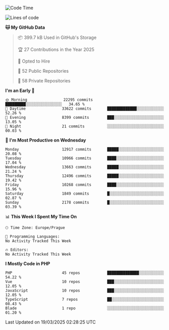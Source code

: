 <!--START_SECTION:waka-->
![Code Time](http://img.shields.io/badge/Code%20Time-1%2C584%20hrs%203%20mins-blue)

![Lines of code](https://img.shields.io/badge/From%20Hello%20World%20I%27ve%20Written-19.4%20million%20lines%20of%20code-blue)

**🐱 My GitHub Data** 

> 📦 399.7 kB Used in GitHub's Storage 
 > 
> 🏆 27 Contributions in the Year 2025
 > 
> 💼 Opted to Hire
 > 
> 📜 52 Public Repositories 
 > 
> 🔑 58 Private Repositories 
 > 
**I'm an Early 🐤** 

```text
🌞 Morning                22295 commits       █████████░░░░░░░░░░░░░░░░   34.65 % 
🌆 Daytime                33622 commits       █████████████░░░░░░░░░░░░   52.26 % 
🌃 Evening                8399 commits        ███░░░░░░░░░░░░░░░░░░░░░░   13.05 % 
🌙 Night                  21 commits          ░░░░░░░░░░░░░░░░░░░░░░░░░   00.03 % 
```
📅 **I'm Most Productive on Wednesday** 

```text
Monday                   12917 commits       █████░░░░░░░░░░░░░░░░░░░░   20.08 % 
Tuesday                  10966 commits       ████░░░░░░░░░░░░░░░░░░░░░   17.04 % 
Wednesday                13663 commits       █████░░░░░░░░░░░░░░░░░░░░   21.24 % 
Thursday                 12496 commits       █████░░░░░░░░░░░░░░░░░░░░   19.42 % 
Friday                   10268 commits       ████░░░░░░░░░░░░░░░░░░░░░   15.96 % 
Saturday                 1849 commits        █░░░░░░░░░░░░░░░░░░░░░░░░   02.87 % 
Sunday                   2178 commits        █░░░░░░░░░░░░░░░░░░░░░░░░   03.39 % 
```


📊 **This Week I Spent My Time On** 

```text
🕑︎ Time Zone: Europe/Prague

💬 Programming Languages: 
No Activity Tracked This Week

🔥 Editors: 
No Activity Tracked This Week
```

**I Mostly Code in PHP** 

```text
PHP                      45 repos            ██████████████░░░░░░░░░░░   54.22 % 
Vue                      10 repos            ███░░░░░░░░░░░░░░░░░░░░░░   12.05 % 
JavaScript               10 repos            ███░░░░░░░░░░░░░░░░░░░░░░   12.05 % 
TypeScript               7 repos             ██░░░░░░░░░░░░░░░░░░░░░░░   08.43 % 
Blade                    1 repo              ░░░░░░░░░░░░░░░░░░░░░░░░░   01.20 % 
```




 Last Updated on 19/03/2025 02:28:25 UTC
<!--END_SECTION:waka-->
<!--
**AlexKratky/AlexKratky** is a ✨ _special_ ✨ repository because its `README.md` (this file) appears on your GitHub profile.

Here are some ideas to get you started:

- 🔭 I’m currently working on ...
- 🌱 I’m currently learning ...
- 👯 I’m looking to collaborate on ...
- 🤔 I’m looking for help with ...
- 💬 Ask me about ...
- 📫 How to reach me: ...
- 😄 Pronouns: ...
- ⚡ Fun fact: ...
-->
